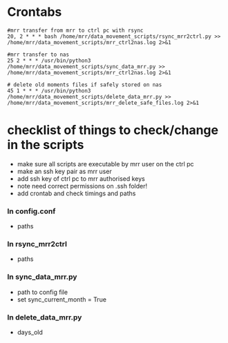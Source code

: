 # Crontabs

```
#mrr transfer from mrr to ctrl pc with rsync
20, 2 * * * bash /home/mrr/data_movement_scripts/rsync_mrr2ctrl.py >> /home/mrr/data_movement_scripts/mrr_ctrl2nas.log 2>&1

#mrr transfer to nas
25 2 * * * /usr/bin/python3 /home/mrr/data_movement_scripts/sync_data_mrr.py >> /home/mrr/data_movement_scripts/mrr_ctrl2nas.log 2>&1

# delete old moments files if safely stored on nas
45 1 * * * /usr/bin/python3 /home/mrr/data_movement_scripts/delete_data_mrr.py >> /home/mrr/data_movement_scripts/mrr_delete_safe_files.log 2>&1
```

# checklist of things to check/change in the scripts
- make sure all scripts are executable by mrr user on the ctrl pc
- make an ssh key pair as mrr user
- add ssh key of ctrl pc to mrr authorised keys
- note need correct permissions on .ssh folder!
- add crontab and check timings and paths

### In config.conf
- paths

### In rsync_mrr2ctrl
- paths

### In sync_data_mrr.py
- path to config file
- set sync_current_month = True

### In delete_data_mrr.py
- days_old


